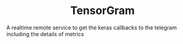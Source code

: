 <h1><center><b>TensorGram</b></center></h1>
  
A realtime remote service to get the keras callbacks to the telegram including the details of metrics 

